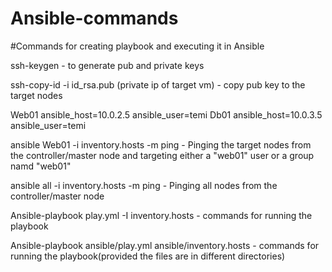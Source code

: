 # Ansible-commands
#Commands for creating playbook and executing it in Ansible

ssh-keygen - to generate pub and private keys

ssh-copy-id -i id_rsa.pub (private ip of target vm) - copy  pub key to the target nodes

Web01 ansible_host=10.0.2.5 ansible_user=temi
Db01 ansible_host=10.0.3.5 ansible_user=temi

ansible Web01 -i inventory.hosts -m ping - Pinging the target nodes from the controller/master node and targeting either a "web01" user or a group namd "web01"

ansible all -i inventory.hosts -m ping - Pinging all nodes from the controller/master node

Ansible-playbook play.yml -I inventory.hosts - commands for running the playbook

Ansible-playbook ansible/play.yml ansible/inventory.hosts - commands for running the playbook(provided the files are in different directories)
